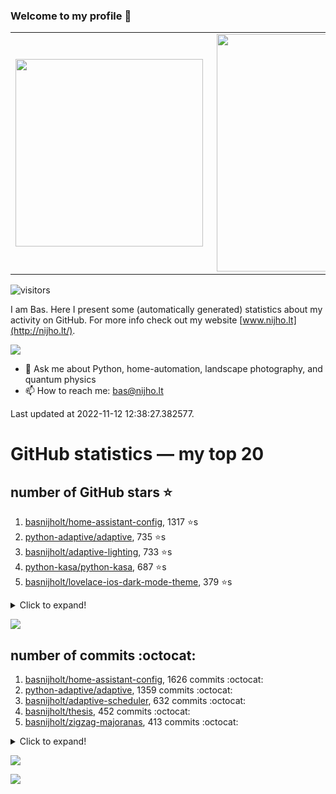 ### Welcome to my profile 👋

<center>
  <table>
    <tr>
        <td><img width="300px" align="left" src="https://github-readme-stats.vercel.app/api/top-langs/?username=basnijholt&hide=TeX,Jupyter%20Notebook&layout=compact&theme=radical" /></td>
        <td><img align='right' src="https://github-readme-stats.vercel.app/api?username=basnijholt&show_icons=true&theme=radical" width="380"></td>
    </tr>
  </table>
</center>

![visitors](https://visitor-badge.glitch.me/badge?page_id=basnijholt.visitor-badge)

I am Bas. Here I present some (automatically generated) statistics about my activity on GitHub. For more info check out my website [www.nijho.lt](http://nijho.lt/).

![](https://www.nijho.lt/authors/admin/avatar_hu9e60e4b9bc120dfb6a666009f2878da6_182107_250x250_fill_q90_lanczos_center.jpg)

- 💬 Ask me about Python, home-automation, landscape photography, and quantum physics
- 📫 How to reach me: bas@nijho.lt

Last updated at 2022-11-12 12:38:27.382577.

# GitHub statistics — my top 20

## number of GitHub stars ⭐️

1. [basnijholt/home-assistant-config](https://github.com/basnijholt/home-assistant-config/), 1317 ⭐️s
2. [python-adaptive/adaptive](https://github.com/python-adaptive/adaptive/), 735 ⭐️s
3. [basnijholt/adaptive-lighting](https://github.com/basnijholt/adaptive-lighting/), 733 ⭐️s
4. [python-kasa/python-kasa](https://github.com/python-kasa/python-kasa/), 687 ⭐️s
5. [basnijholt/lovelace-ios-dark-mode-theme](https://github.com/basnijholt/lovelace-ios-dark-mode-theme/), 379 ⭐️s
<details><summary>Click to expand!</summary>

6. [basnijholt/miflora](https://github.com/basnijholt/miflora/), 350 ⭐️s
7. [basnijholt/lovelace-ios-themes](https://github.com/basnijholt/lovelace-ios-themes/), 347 ⭐️s
8. [topocm/topocm_content](https://github.com/topocm/topocm_content/), 229 ⭐️s
9. [basnijholt/home-assistant-macbook-touch-bar](https://github.com/basnijholt/home-assistant-macbook-touch-bar/), 85 ⭐️s
10. [kwant-project/kwant](https://github.com/kwant-project/kwant/), 63 ⭐️s
11. [basnijholt/aiokef](https://github.com/basnijholt/aiokef/), 28 ⭐️s
12. [basnijholt/thesis-cover](https://github.com/basnijholt/thesis-cover/), 24 ⭐️s
13. [basnijholt/instacron](https://github.com/basnijholt/instacron/), 19 ⭐️s
14. [basnijholt/adaptive-scheduler](https://github.com/basnijholt/adaptive-scheduler/), 12 ⭐️s
15. [basnijholt/addon-otmonitor](https://github.com/basnijholt/addon-otmonitor/), 11 ⭐️s
16. [kwant-project/kwant-tutorial-2016](https://github.com/kwant-project/kwant-tutorial-2016/), 11 ⭐️s
17. [basnijholt/lovelace-ios-light-mode-theme](https://github.com/basnijholt/lovelace-ios-light-mode-theme/), 9 ⭐️s
18. [basnijholt/net-worth-tracker](https://github.com/basnijholt/net-worth-tracker/), 9 ⭐️s
19. [basnijholt/thesis](https://github.com/basnijholt/thesis/), 9 ⭐️s
20. [basnijholt/iOSMessageExport](https://github.com/basnijholt/iOSMessageExport/), 8 ⭐️s

</details>

![](https://github.com/basnijholt/basnijholt/raw/master/stars_over_time.png)

## number of commits :octocat:

1. [basnijholt/home-assistant-config](https://github.com/basnijholt/home-assistant-config/), 1626 commits :octocat:
2. [python-adaptive/adaptive](https://github.com/python-adaptive/adaptive/), 1359 commits :octocat:
3. [basnijholt/adaptive-scheduler](https://github.com/basnijholt/adaptive-scheduler/), 632 commits :octocat:
4. [basnijholt/thesis](https://github.com/basnijholt/thesis/), 452 commits :octocat:
5. [basnijholt/zigzag-majoranas](https://github.com/basnijholt/zigzag-majoranas/), 413 commits :octocat:
<details><summary>Click to expand!</summary>

6. [basnijholt/adaptive-lighting](https://github.com/basnijholt/adaptive-lighting/), 380 commits :octocat:
7. [topocm/topocm_content](https://github.com/topocm/topocm_content/), 304 commits :octocat:
8. [basnijholt/aiokef](https://github.com/basnijholt/aiokef/), 267 commits :octocat:
9. [conda-forge/staged-recipes](https://github.com/conda-forge/staged-recipes/), 228 commits :octocat:
10. [basnijholt/net-worth-tracker](https://github.com/basnijholt/net-worth-tracker/), 220 commits :octocat:
11. [python-adaptive/paper](https://github.com/python-adaptive/paper/), 198 commits :octocat:
12. [basnijholt/spin-orbit-nanowires](https://github.com/basnijholt/spin-orbit-nanowires/), 191 commits :octocat:
13. [home-assistant/core](https://github.com/home-assistant/core/), 191 commits :octocat:
14. [ohld/igbot](https://github.com/ohld/igbot/), 191 commits :octocat:
15. [basnijholt/media_player.kef](https://github.com/basnijholt/media_player.kef/), 157 commits :octocat:
16. [basnijholt/lovelace-ios-themes](https://github.com/basnijholt/lovelace-ios-themes/), 155 commits :octocat:
17. [basnijholt/hpc05](https://github.com/basnijholt/hpc05/), 152 commits :octocat:
18. [basnijholt/nijho.lt](https://github.com/basnijholt/nijho.lt/), 144 commits :octocat:
19. [basnijholt/instacron](https://github.com/basnijholt/instacron/), 115 commits :octocat:
20. [QCoDeS/Qcodes](https://github.com/QCoDeS/Qcodes/), 109 commits :octocat:

</details>

![](https://github.com/basnijholt/basnijholt/raw/master/commits_per_hour.png)

![](https://github.com/basnijholt/basnijholt/raw/master/commits_per_weekday.png)


